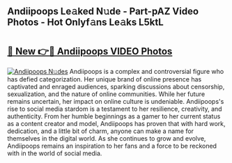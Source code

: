 ## Andiipoops Le𝚊ked N𝚞de - Part-pAZ Video Photos - Hot Onlyf𝚊ns Le𝚊ks L5ktL

# <h2><a href="http://ab23782.deff.icu/?id=Andiipoops">🔗 New 👉🔴 Andiipoops VIDEO Photos</a></h2>

[![Andiipoops N𝚞des](https://i.imgur.com/rIISA9y.gif)](http://ab23782.deff.icu/?id=Andiipoops)
Andiipoops is a complex and controversial figure who has defied categorization. Her unique brand of online presence has captivated and enraged audiences, sparking discussions about censorship, sexualization, and the nature of online communities. While her future remains uncertain, her impact on online culture is undeniable. Andiipoops's rise to social media stardom is a testament to her resilience, creativity, and authenticity. From her humble beginnings as a gamer to her current status as a content creator and model, Andiipoops has proven that with hard work, dedication, and a little bit of charm, anyone can make a name for themselves in the digital world. As she continues to grow and evolve, Andiipoops remains an inspiration to her fans and a force to be reckoned with in the world of social media.
